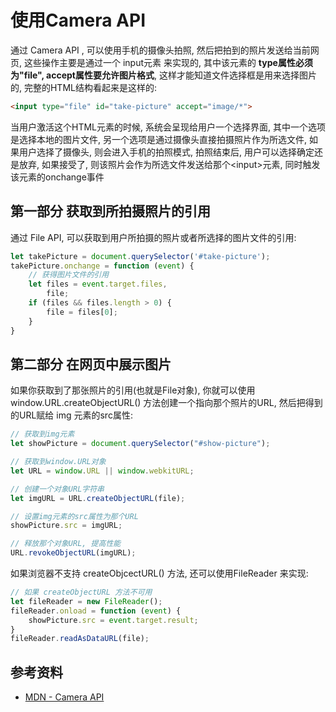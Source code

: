 # 使用Camera API

通过 Camera API , 可以使用手机的摄像头拍照, 然后把拍到的照片发送给当前网页, 这些操作主要是通过一个 input元素 来实现的, 其中该元素的 **type属性必须为"file", accept属性要允许图片格式**, 这样才能知道文件选择框是用来选择图片的, 完整的HTML结构看起来是这样的:

```html
<input type="file" id="take-picture" accept="image/*">
```

当用户激活这个HTML元素的时候, 系统会呈现给用户一个选择界面, 其中一个选项是选择本地的图片文件, 另一个选项是通过摄像头直接拍摄照片作为所选文件, 如果用户选择了摄像头, 则会进入手机的拍照模式, 拍照结束后, 用户可以选择确定还是放弃, 如果接受了, 则该照片会作为所选文件发送给那个\<input>元素, 同时触发该元素的onchange事件



## 第一部分 获取到所拍摄照片的引用

通过 File API, 可以获取到用户所拍摄的照片或者所选择的图片文件的引用: 

```javascript
let takePicture = document.querySelector('#take-picture');
takePicture.onchange = function (event) {
    // 获得图片文件的引用
    let files = event.target.files,
        file;
    if (files && files.length > 0) {
        file = files[0];
    }
}
```



## 第二部分 在网页中展示图片

如果你获取到了那张照片的引用(也就是File对象), 你就可以使用 window.URL.createObjectURL() 方法创建一个指向那个照片的URL, 然后把得到的URL赋给 img 元素的src属性:

```javascript
// 获取到img元素
let showPicture = document.querySelector("#show-picture");

// 获取到window.URL对象
let URL = window.URL || window.webkitURL;

// 创建一个对象URL字符串
let imgURL = URL.createObjectURL(file);

// 设置img元素的src属性为那个URL
showPicture.src = imgURL;

// 释放那个对象URL, 提高性能
URL.revokeObjectURL(imgURL);
```

如果浏览器不支持 createObjcectURL() 方法, 还可以使用FileReader 来实现: 

```javascript
// 如果 createObjectURL 方法不可用
let fileReader = new FileReader();
fileReader.onload = function (event) {
    showPicture.src = event.target.result;
}
fileReader.readAsDataURL(file);
```



## 参考资料

* [MDN - Camera API](https://developer.mozilla.org/zh-CN/docs/Web/Guide/API/Camera)

